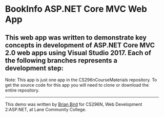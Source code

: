 # BookInfo ASP.NET Core MVC Web App
This web app was written to demonstrate key concepts in development of ASP.NET Core MVC 2.0 web apps using Visual Studio 2017.
Each of the following branches represents a development step:
----

Note: This app is just one app in the CS296nCourseMaterials repository.
To get the source code for this app you will need to clone or download the entire repository.

----

This demo was written by [Brian Bird](https://birdsbits.blog) for CS296N, Web Development 2:ASP.NET, at Lane Community College.
